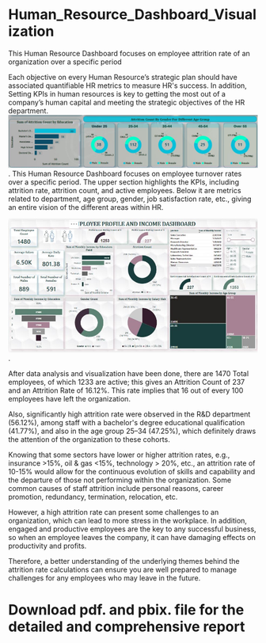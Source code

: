 # Human_Resource_Dashboard_Visualization
This Human Resource Dashboard focuses on employee attrition rate of an organization over a specific period

Each objective on every Human Resource’s strategic plan should have associated quantifiable HR metrics to measure HR's success. In addition, Setting KPIs in human resources is key to getting the most out of a company’s human capital and meeting the strategic objectives of the HR department.
![](./HR_header.JPG).
This Human Resource Dashboard focuses on employee turnover rates over a specific period. The upper section highlights the KPIs, including attrition rate, attrition count, and active employees. Below it are metrics related to department, age group, gender, job satisfaction rate, etc., giving an entire vision of the different areas within HR.

![](./Employee_profile_and_income_dashboard.JPG).

After data analysis and visualization have been done, there are 1470 Total employees, of which 1233 are active; this gives an Attrition Count of 237 and an Attrition Rate of 16.12%. This rate implies that 16 out of every 100 employees have left the organization. 

Also, significantly high attrition rate were observed in the R&D department (56.12%), among staff with a bachelor's degree educational qualification (41.77%), and also in the age group 25–34 (47.25%), which definitely draws the attention of the organization to these cohorts.

Knowing that some sectors have lower or higher attrition rates, e.g., insurance >15%, oil & gas <15%, technology > 20%, etc., an attrition rate of 10-15% would allow for the continuous evolution of skills and capability and the departure of those not performing within the organization. Some common causes of staff attrition include personal reasons, career promotion, redundancy, termination, relocation, etc.

However, a high attrition rate can present some challenges to an organization, which can lead to more stress in the workplace. In addition, engaged and productive employees are the key to any successful business, so when an employee leaves the company, it can have damaging effects on productivity and profits.

Therefore, a better understanding of the underlying themes behind the attrition rate calculations can ensure you are well prepared to manage challenges for any employees who may leave in the future.

# Download pdf. and pbix. file for the detailed and comprehensive report
